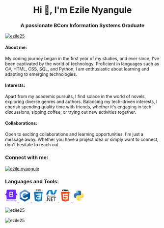 <h1 align="center">Hi 👋, I'm Ezile Nyangule</h1>
<h3 align="center">A passionate BCom Information Systems Graduate</h3>

<p align="left"> <a href="https://github.com/ryo-ma/github-profile-trophy"><img src="https://github-profile-trophy.vercel.app/?username=ezile25" alt="ezile25" /></a> </p>
<h4>About me:</h4>

My coding journey began in the first year of my studies, and ever since, I've been captivated by the world of technology. Proficient in languages such as C#, HTML, CSS, SQL, and Python, I am enthusiastic about learning and adapting to emerging technologies.
<h4>Interests:</h4>

Apart from my academic pursuits, I find solace in the world of novels, exploring diverse genres and authors. Balancing my tech-driven interests, I cherish spending quality time with friends, whether it's engaging in tech discussions, sipping coffee, or trying out new activities together.

<h4>Collaborations:</h4>
Open to exciting collaborations and learning opportunities, I'm just a message away. Whether you have a project idea or simply want to connect, don't hesitate to reach out.

<h3 align="left">Connect with me:</h3>
<p align="left">
<a href="https://linkedin.com/in/ezile nyangule" target="blank"><img align="center" src="https://raw.githubusercontent.com/rahuldkjain/github-profile-readme-generator/master/src/images/icons/Social/linked-in-alt.svg" alt="ezile nyangule" height="30" width="40" /></a>
</p>

<h3 align="left">Languages and Tools:</h3>
<p align="left"> <a href="https://getbootstrap.com" target="_blank" rel="noreferrer"> <img src="https://raw.githubusercontent.com/devicons/devicon/master/icons/bootstrap/bootstrap-plain-wordmark.svg" alt="bootstrap" width="40" height="40"/> </a> <a href="https://www.cprogramming.com/" target="_blank" rel="noreferrer"> <img src="https://raw.githubusercontent.com/devicons/devicon/master/icons/c/c-original.svg" alt="c" width="40" height="40"/> </a> <a href="https://www.w3schools.com/css/" target="_blank" rel="noreferrer"> <img src="https://raw.githubusercontent.com/devicons/devicon/master/icons/css3/css3-original-wordmark.svg" alt="css3" width="40" height="40"/> </a> <a href="https://dotnet.microsoft.com/" target="_blank" rel="noreferrer"> <img src="https://raw.githubusercontent.com/devicons/devicon/master/icons/dot-net/dot-net-original-wordmark.svg" alt="dotnet" width="40" height="40"/> </a> <a href="https://www.w3.org/html/" target="_blank" rel="noreferrer"> <img src="https://raw.githubusercontent.com/devicons/devicon/master/icons/html5/html5-original-wordmark.svg" alt="html5" width="40" height="40"/> </a> <a href="https://www.python.org" target="_blank" rel="noreferrer"> <img src="https://raw.githubusercontent.com/devicons/devicon/master/icons/python/python-original.svg" alt="python" width="40" height="40"/> </a> </p>

<p><img align="center" src="https://github-readme-stats.vercel.app/api/top-langs?username=ezile25&show_icons=true&locale=en&layout=compact" alt="ezile25" /></p>

<p><img align="center" src="https://github-readme-streak-stats.herokuapp.com/?user=ezile25&" alt="ezile25" /></p>

